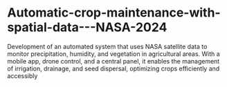 # Automatic-crop-maintenance-with-spatial-data---NASA-2024
Development of an automated system that uses NASA satellite data to monitor precipitation, humidity, and vegetation in agricultural areas. With a mobile app, drone control, and a central panel, it enables the management of irrigation, drainage, and seed dispersal, optimizing crops efficiently and accessibly
